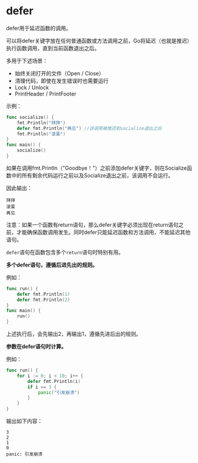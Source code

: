 # defer

defer用于延迟函数的调用。

可以将defer关键字放在任何普通函数或方法调用之前，Go将延迟（也就是推迟）执行函数调用，直到当前函数退出之后。

多用于下述场景：

- 始终关闭打开的文件（Open / Close）
- 清理代码，即使在发生错误时也需要运行
- Lock / Unlock
- PrintHeader / PrintFooter

示例：

```go
func socialize() {
	fmt.Println("拜拜")
	defer fmt.Println("再见") //该调用被推迟到socialize退出之后
	fmt.Println("滚蛋")
}
func main() {
	socialize()
}
```

如果在调用fmt.Println（"Goodbye！"）之前添加defer关键字，则在Socialize函数中的所有剩余代码运行之前以及Socialize退出之前，该调用不会运行。

因此输出：

```
拜拜
滚蛋
再见
```

注意：如果一个函数有return语句，那么defer关键字必须出现在return语句之前，才能确保函数调用发生。同时defer只能延迟函数和方法调用，不能延迟其他语句。

<code>defer</code>语句在函数包含多个<code>return</code>语句时特别有用。

**多个defer语句，遵循后进先出的规则。**

例如：

```go
func run() {
	defer fmt.Println(1)
	defer fmt.Println(2)
}
func main() {
	run()
}
```

上述执行后，会先输出2，再输出1，遵循先进后出的规则。

**参数在defer语句时计算。**

例如：

```go
func run() {
	for i := 0; i < 10; i++ {
		defer fmt.Println(i)
		if i == 3 {
			panic("引发崩溃")
		}
	}
}
```

输出如下内容：

```
3
2
1
0
panic: 引发崩溃
```







